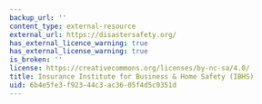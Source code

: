```yaml
---
backup_url: ''
content_type: external-resource
external_url: https://disastersafety.org/
has_external_licence_warning: true
has_external_license_warning: true
is_broken: ''
license: https://creativecommons.org/licenses/by-nc-sa/4.0/
title: Insurance Institute for Business & Home Safety (IBHS)
uid: 6b4e5fe3-f923-44c3-ac36-05f4d5c0351d
---
```

